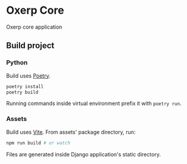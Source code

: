 # Oxerp Core

Oxerp core application


## Build project
### Python
Build uses [Poetry](https://python-poetry.org).

```sh
poetry install
poetry build
```

Running commands inside virtual environment prefix it with `poetry run`.


### Assets
Build uses [Vite](https://vitejs.dev/). From assets' package directory, run:

```sh
npm run build # or watch
```

Files are generated inside Django application's static directory.
